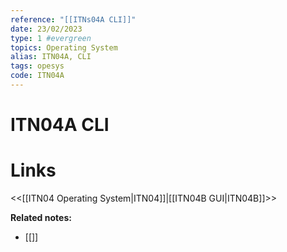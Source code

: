 ```yaml
---
reference: "[[ITNs04A CLI]]"
date: 23/02/2023
type: 1 #evergreen
topics: Operating System
alias: ITN04A, CLI
tags: opesys
code: ITN04A
---
```

# ITN04A CLI


# Links
<<[[ITN04 Operating System|ITN04]]|[[ITN04B GUI|ITN04B]]>>

**Related notes:**
- [[]] 